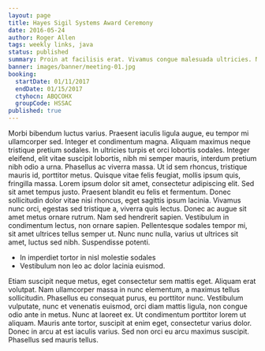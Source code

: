 ```yaml
---
layout: page
title: Hayes Sigil Systems Award Ceremony
date: 2016-05-24
author: Roger Allen
tags: weekly links, java
status: published
summary: Proin at facilisis erat. Vivamus congue malesuada ultricies. Nullam.
banner: images/banner/meeting-01.jpg
booking:
  startDate: 01/11/2017
  endDate: 01/15/2017
  ctyhocn: ABQCOHX
  groupCode: HSSAC
published: true
---
```

Morbi bibendum luctus varius. Praesent iaculis ligula augue, eu tempor mi ullamcorper sed. Integer et condimentum magna. Aliquam maximus neque tristique pretium sodales. In ultricies turpis et orci lobortis sodales. Integer eleifend, elit vitae suscipit lobortis, nibh mi semper mauris, interdum pretium nibh odio a urna. Phasellus ac viverra massa. Ut id sem rhoncus, tristique mauris id, porttitor metus. Quisque vitae felis feugiat, mollis ipsum quis, fringilla massa. Lorem ipsum dolor sit amet, consectetur adipiscing elit.
Sed sit amet tempus justo. Praesent blandit eu felis et fermentum. Donec sollicitudin dolor vitae nisi rhoncus, eget sagittis ipsum lacinia. Vivamus nunc orci, egestas sed tristique a, viverra quis lectus. Donec ac augue sit amet metus ornare rutrum. Nam sed hendrerit sapien. Vestibulum in condimentum lectus, non ornare sapien. Pellentesque sodales tempor mi, sit amet ultrices tellus semper ut. Nunc nunc nulla, varius ut ultrices sit amet, luctus sed nibh. Suspendisse potenti.

* In imperdiet tortor in nisl molestie sodales
* Vestibulum non leo ac dolor lacinia euismod.

Etiam suscipit neque metus, eget consectetur sem mattis eget. Aliquam erat volutpat. Nam ullamcorper massa in nunc elementum, a maximus tellus sollicitudin. Phasellus eu consequat purus, eu porttitor nunc. Vestibulum vulputate, nunc et venenatis euismod, orci diam mattis ligula, non congue odio ante in metus. Nunc at laoreet ex. Ut condimentum porttitor lorem ut aliquam. Mauris ante tortor, suscipit at enim eget, consectetur varius dolor. Donec in arcu at est iaculis varius. Sed non orci eu arcu maximus suscipit. Phasellus sed mauris tellus.
